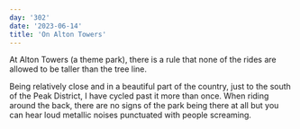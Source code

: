 ```yaml
---
day: '302'
date: '2023-06-14'
title: 'On Alton Towers'
---
```


At Alton Towers (a theme park), there is a rule that none of the rides are allowed to be taller than the tree line.

Being relatively close and in a beautiful part of the country, just to the south of the Peak District, I have cycled past it more than once. When riding around the back, there are no signs of the park being there at all but you can hear loud metallic noises punctuated with people screaming.
